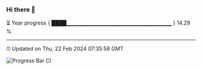### Hi there 👋

⏳ Year progress { ████▁▁▁▁▁▁▁▁▁▁▁▁▁▁▁▁▁▁▁▁▁▁▁▁▁▁ } 14.29 %

---

⏰ Updated on Thu, 22 Feb 2024 07:35:58 GMT

![Progress Bar CI](https://github.com/IshwaranRudhara/GIT-ACTION/workflows/Progress%20Bar%20CI/badge.svg)

